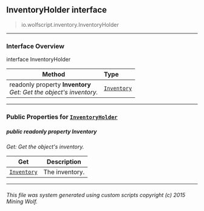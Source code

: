 ## InventoryHolder __interface__

>io.wolfscript.inventory.InventoryHolder

---

### Interface Overview

interface InventoryHolder

Method | Type   
--- | :--- 
 readonly property __Inventory__ <br> _Get: Get the object's inventory._ | [`Inventory`](Inventory.md)



---


### Public Properties for [`InventoryHolder`](InventoryHolder.md)

##### <a id='inventory'></a>public  readonly property __Inventory__

_Get: Get the object's inventory._

Get | Description
--- | --- 
[`Inventory`](Inventory.md) | The inventory.



---


###### This file was system generated using custom scripts copyright (c) 2015 Mining Wolf.
	

